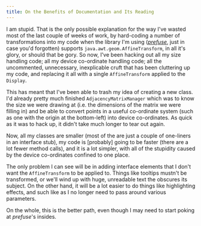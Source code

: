 ```yaml
---
title: On the Benefits of Documentation and Its Reading
---
```


I am stupid. That is the only possible explanation for the way I've wasted
most of the last couple of weeks of work, by hard-coding a number of
transformations into my code when the library I'm using (*[prefuse][1]*, just
in case you'd forgotten) supports `java.awt.geom.AffineTransform`, in all it's
glory, or should that be gory. So now, I've been hacking out all my size
handling code; all my device co-ordinate handling code; all the uncommented,
unnecessary, inexplicable cruft that has been cluttering up my code, and
replacing it all with a single `AffineTransform` applied to the `Display`.

[1]: http://prefuse.org/

This has meant that I've been able to trash my idea of creating a new class.
I'd already pretty much finished `AdjacencyMatrixManager` which was to know
the size we were drawing at (i.e. the dimensions of the matrix we were filling
in) and be able to convert points in a useful co-ordinate system (such as one
with the origin at the bottom-left) into device co-ordinates. As quick as it
was to hack up, it didn't take much longer to tear out again.

Now, all my classes are smaller (most of the are just a couple of one-liners
in an interface stub), my code is [probably] going to be faster (there are a
lot fewer method calls), and it is a lot simpler, with all of the stupidity
caused by the device co-ordinates confined to one place.

The only problem I can see will be in adding interface elements that I don't
want the `AffineTransform` to be applied to. Things like tooltips mustn't be
transformed, or we'll wind up with huge, unreadable text the obscures its
subject. On the other hand, it will be a lot easier to do things like
highlighting effects, and such like as I no longer need to pass around various
parameters.

On the whole, this is the better path, even though I may need to start poking
at *prefuse*'s insides.
